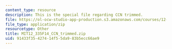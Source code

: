 ```yaml
---
content_type: resource
description: This is the special file regarding CCN trimmed.
file: https://ol-ocw-studio-app-production.s3.amazonaws.com/courses/12-335-experimental-atmospheric-chemistry-fall-2014/91433f35427414f55da983b5ecc66ae9_MIT12_335F14_CCN_trimmed.zip
file_type: application/zip
resourcetype: Other
title: MIT12_335F14_CCN_trimmed.zip
uid: 91433f35-4274-14f5-5da9-83b5ecc66ae9
---
```

